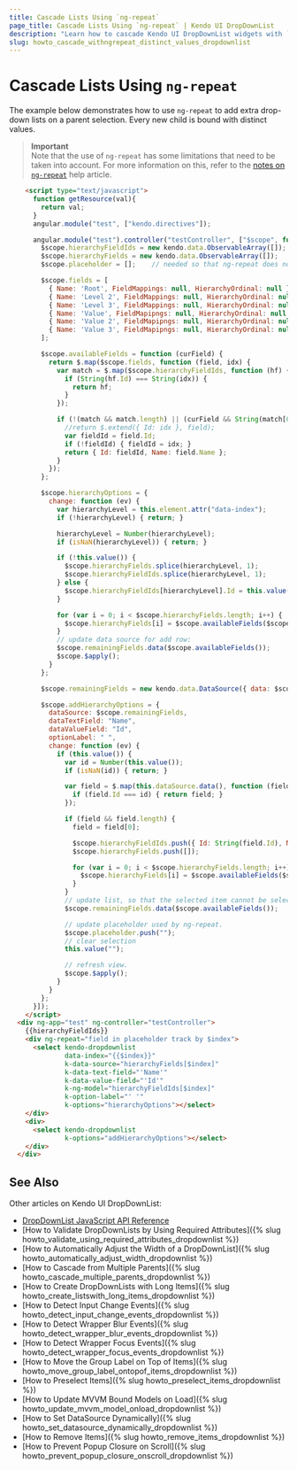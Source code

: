 ```yaml
---
title: Cascade Lists Using `ng-repeat`
page_title: Cascade Lists Using `ng-repeat` | Kendo UI DropDownList
description: "Learn how to cascade Kendo UI DropDownList widgets with `ng-repeat` and using distinct values."
slug: howto_cascade_withngrepeat_distinct_values_dropdownlist
---
```


# Cascade Lists Using `ng-repeat`

The example below demonstrates how to use `ng-repeat` to add extra drop-down lists on a parent selection. Every new child is bound with distinct values.

> **Important**  
> Note that the use of `ng-repeat` has some limitations that need to be taken into account. For more information on this, refer to the [notes on `ng-repeat`](http://docs.telerik.com/kendo-ui/AngularJS/notes-on-ng-repeat) help article.

```html
    <script type="text/javascript">
      function getResource(val){
        return val;
      }
      angular.module("test", ["kendo.directives"]);

      angular.module("test").controller("testController", ["$scope", function($scope){
        $scope.hierarchyFieldIds = new kendo.data.ObservableArray([]);
        $scope.hierarchyFields = new kendo.data.ObservableArray([]);
        $scope.placeholder = [];    // needed so that ng-repeat does not conflict with k-ng-model and cause a $rootScope:inprog error.

        $scope.fields = [
          { Name: 'Root', FieldMappings: null, HierarchyOrdinal: null },
          { Name: 'Level 2', FieldMappings: null, HierarchyOrdinal: null },
          { Name: 'Level 3', FieldMappings: null, HierarchyOrdinal: null },
          { Name: 'Value', FieldMapipngs: null, HierarchyOrdinal: null },
          { Name: 'Value 2', FieldMapipngs: null, HierarchyOrdinal: null },
          { Name: 'Value 3', FieldMapipngs: null, HierarchyOrdinal: null }
        ];

        $scope.availableFields = function (curField) {
          return $.map($scope.fields, function (field, idx) {
            var match = $.map($scope.hierarchyFieldIds, function (hf) {
              if (String(hf.Id) === String(idx)) {
                return hf;
              }
            });

            if (!(match && match.length) || (curField && String(match[0].Id) === String(curField.Id))) {
              //return $.extend({ Id: idx }, field);
              var fieldId = field.Id;
              if (!fieldId) { fieldId = idx; }
              return { Id: fieldId, Name: field.Name };
            }
          });
        };

        $scope.hierarchyOptions = {
          change: function (ev) {
            var hierarchyLevel = this.element.attr("data-index");
            if (!hierarchyLevel) { return; }

            hierarchyLevel = Number(hierarchyLevel);
            if (isNaN(hierarchyLevel)) { return; }

            if (!this.value()) {
              $scope.hierarchyFields.splice(hierarchyLevel, 1);
              $scope.hierarchyFieldIds.splice(hierarchyLevel, 1);
            } else {
              $scope.hierarchyFieldIds[hierarchyLevel].Id = this.value();
            }

            for (var i = 0; i < $scope.hierarchyFields.length; i++) {
              $scope.hierarchyFields[i] = $scope.availableFields($scope.hierarchyFieldIds[i]);
            }
            // update data source for add row:
            $scope.remainingFields.data($scope.availableFields());
            $scope.$apply();
          }
        };

        $scope.remainingFields = new kendo.data.DataSource({ data: $scope.availableFields() });

        $scope.addHierarchyOptions = {
          dataSource: $scope.remainingFields,
          dataTextField: "Name",
          dataValueField: "Id",
          optionLabel: " ",
          change: function (ev) {
            if (this.value()) {
              var id = Number(this.value());
              if (isNaN(id)) { return; }

              var field = $.map(this.dataSource.data(), function (field) {
                if (field.Id === id) { return field; }
              });

              if (field && field.length) {
                field = field[0];

                $scope.hierarchyFieldIds.push({ Id: String(field.Id), Name: field.Name });
                $scope.hierarchyFields.push([]);

                for (var i = 0; i < $scope.hierarchyFields.length; i++) {
                  $scope.hierarchyFields[i] = $scope.availableFields($scope.hierarchyFieldIds[i]);
                }
              }
              // update list, so that the selected item cannot be selected again:
              $scope.remainingFields.data($scope.availableFields());

              // update placeholder used by ng-repeat.
              $scope.placeholder.push("");
              // clear selection
              this.value("");

              // refresh view.
              $scope.$apply();
            }
          }
        };
      }]);
    </script>
  <div ng-app="test" ng-controller="testController">
    {{hierarchyFieldIds}}
    <div ng-repeat="field in placeholder track by $index">
      <select kendo-dropdownlist
              data-index="{{$index}}"
              k-data-source="hierarchyFields[$index]"
              k-data-text-field="'Name'"
              k-data-value-field="'Id'"
              k-ng-model="hierarchyFieldIds[$index]"
              k-option-label="' '"
              k-options="hierarchyOptions"></select>
    </div>
    <div>
      <select kendo-dropdownlist
              k-options="addHierarchyOptions"></select>
    </div>
  </div>
```

## See Also

Other articles on Kendo UI DropDownList:

* [DropDownList JavaScript API Reference](/api/javascript/ui/dropdownlist)
* [How to Validate DropDownLists by Using Required Attributes]({% slug howto_validate_using_required_attributes_dropdownlist %})
* [How to Automatically Adjust the Width of a DropDownList]({% slug howto_automatically_adjust_width_dropdownlist %})
* [How to Cascade from Multiple Parents]({% slug howto_cascade_multiple_parents_dropdownlist %})
* [How to Create DropDownLists with Long Items]({% slug howto_create_listswith_long_items_dropdownlist %})
* [How to Detect Input Change Events]({% slug howto_detect_input_change_events_dropdownlist %})
* [How to Detect Wrapper Blur Events]({% slug howto_detect_wrapper_blur_events_dropdownlist %})
* [How to Detect Wrapper Focus Events]({% slug howto_detect_wrapper_focus_events_dropdownlist %})
* [How to Move the Group Label on Top of Items]({% slug howto_move_group_label_ontopof_items_dropdownlist %})
* [How to Preselect Items]({% slug howto_preselect_items_dropdownlist %})
* [How to Update MVVM Bound Models on Load]({% slug howto_update_mvvm_model_onload_dropdownlist %})
* [How to Set DataSource Dynamically]({% slug howto_set_datasource_dynamically_dropdownlist %})
* [How to Remove Items]({% slug howto_remove_items_dropdownlist %})
* [How to Prevent Popup Closure on Scroll]({% slug howto_prevent_popup_closure_onscroll_dropdownlist %})
